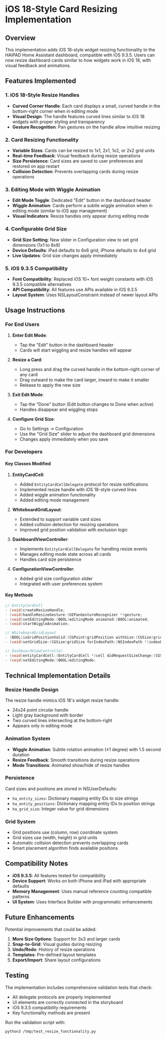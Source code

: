 # iOS 18-Style Card Resizing Implementation

## Overview

This implementation adds iOS 18-style widget resizing functionality to the HAiPAD Home Assistant dashboard, compatible with iOS 9.3.5. Users can now resize dashboard cards similar to how widgets work in iOS 18, with visual feedback and animations.

## Features Implemented

### 1. iOS 18-Style Resize Handles
- **Curved Corner Handle**: Each card displays a small, curved handle in the bottom-right corner when in editing mode
- **Visual Design**: The handle features curved lines similar to iOS 18 widgets with proper styling and transparency
- **Gesture Recognition**: Pan gestures on the handle allow intuitive resizing

### 2. Card Resizing Functionality
- **Variable Sizes**: Cards can be resized to 1x1, 2x1, 1x2, or 2x2 grid units
- **Real-time Feedback**: Visual feedback during resize operations
- **Size Persistence**: Card sizes are saved to user preferences and restored on app restart
- **Collision Detection**: Prevents overlapping cards during resize operations

### 3. Editing Mode with Wiggle Animation
- **Edit Mode Toggle**: Dedicated "Edit" button in the dashboard header
- **Wiggle Animation**: Cards perform a subtle wiggle animation when in editing mode (similar to iOS app management)
- **Visual Indicators**: Resize handles only appear during editing mode

### 4. Configurable Grid Size
- **Grid Size Setting**: New slider in Configuration view to set grid dimensions (1x1 to 8x8)
- **Device Defaults**: iPad defaults to 6x6 grid, iPhone defaults to 4x4 grid
- **Live Updates**: Grid size changes apply immediately

### 5. iOS 9.3.5 Compatibility
- **Font Compatibility**: Replaced iOS 10+ font weight constants with iOS 9.3.5 compatible alternatives
- **API Compatibility**: All features use APIs available in iOS 9.3.5
- **Layout System**: Uses NSLayoutConstraint instead of newer layout APIs

## Usage Instructions

### For End Users

1. **Enter Edit Mode**:
   - Tap the "Edit" button in the dashboard header
   - Cards will start wiggling and resize handles will appear

2. **Resize a Card**:
   - Long press and drag the curved handle in the bottom-right corner of any card
   - Drag outward to make the card larger, inward to make it smaller
   - Release to apply the new size

3. **Exit Edit Mode**:
   - Tap the "Done" button (Edit button changes to Done when active)
   - Handles disappear and wiggling stops

4. **Configure Grid Size**:
   - Go to Settings → Configuration
   - Use the "Grid Size" slider to adjust the dashboard grid dimensions
   - Changes apply immediately when you save

### For Developers

#### Key Classes Modified

1. **EntityCardCell**:
   - Added `EntityCardCellDelegate` protocol for resize notifications
   - Implemented resize handle with iOS 18-style curved lines
   - Added wiggle animation functionality
   - Added editing mode management

2. **WhiteboardGridLayout**:
   - Extended to support variable card sizes
   - Added collision detection for resizing operations
   - Improved grid position validation with exclusion logic

3. **DashboardViewController**:
   - Implements `EntityCardCellDelegate` for handling resize events
   - Manages editing mode state across all cards
   - Handles card size persistence

4. **ConfigurationViewController**:
   - Added grid size configuration slider
   - Integrated with user preferences system

#### Key Methods

```objective-c
// EntityCardCell
- (void)createResizeHandle;
- (void)handleResizeGesture:(UIPanGestureRecognizer *)gesture;
- (void)setEditingMode:(BOOL)editingMode animated:(BOOL)animated;
- (void)startWiggleAnimation;

// WhiteboardGridLayout  
- (BOOL)isGridPositionValid:(CGPoint)gridPosition withSize:(CGSize)gridSize excludingIndexPath:(NSIndexPath *)excludingIndexPath;
- (void)setGridSize:(CGSize)gridSize forIndexPath:(NSIndexPath *)indexPath;

// DashboardViewController
- (void)entityCardCell:(EntityCardCell *)cell didRequestSizeChange:(CGSize)newSize;
- (void)setEditingMode:(BOOL)editingMode;
```

## Technical Implementation Details

### Resize Handle Design
The resize handle mimics iOS 18's widget resize handle:
- 24x24 point circular handle
- Light gray background with border
- Two curved lines intersecting at the bottom-right
- Appears only in editing mode

### Animation System
- **Wiggle Animation**: Subtle rotation animation (±1 degree) with 1.5 second duration
- **Resize Feedback**: Smooth transitions during resize operations
- **Mode Transitions**: Animated show/hide of resize handles

### Persistence
Card sizes and positions are stored in NSUserDefaults:
- `ha_entity_sizes`: Dictionary mapping entity IDs to size strings
- `ha_entity_positions`: Dictionary mapping entity IDs to position strings  
- `ha_grid_size`: Integer value for grid dimensions

### Grid System
- Grid positions use (column, row) coordinate system
- Grid sizes use (width, height) in grid units
- Automatic collision detection prevents overlapping cards
- Smart placement algorithm finds available positions

## Compatibility Notes

- **iOS 9.3.5**: All features tested for compatibility
- **Device Support**: Works on both iPhone and iPad with appropriate defaults
- **Memory Management**: Uses manual reference counting compatible patterns
- **UI System**: Uses Interface Builder with programmatic enhancements

## Future Enhancements

Potential improvements that could be added:
1. **More Size Options**: Support for 3x3 and larger cards
2. **Snap-to-Grid**: Visual guides during resizing
3. **Undo/Redo**: History of resize operations
4. **Templates**: Pre-defined layout templates
5. **Export/Import**: Share layout configurations

## Testing

The implementation includes comprehensive validation tests that check:
- All delegate protocols are properly implemented
- UI elements are correctly connected in the storyboard
- iOS 9.3.5 compatibility requirements
- Key functionality methods are present

Run the validation script with:
```bash
python3 /tmp/test_resize_functionality.py
```
